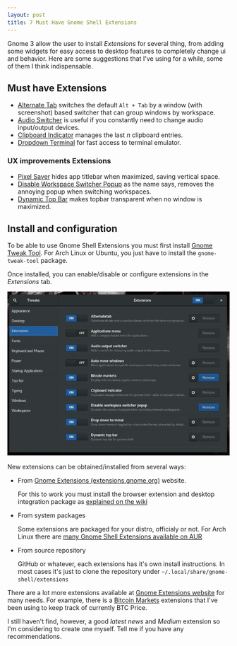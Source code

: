 ```yaml
---
layout: post
title: 7 Must Have Gnome Shell Extensions
---
```


Gnome 3 allow the user to install _Extensions_ for several thing, from adding some
widgets for easy access to desktop features to completely change ui and behavior. Here
are some suggestions that I've using for a while, some of them I think indispensable.

## Must have Extensions

- [Alternate Tab](https://extensions.gnome.org/extension/15/alternatetab/)
switches the default `Alt + Tab` by a window (with screenshot) based switcher that
can group windows by workspace.
- [Audio Switcher](https://extensions.gnome.org/extension/1092/audio-switcher/)
is useful if you constantly need to change audio input/output devices.
- [Clipboard Indicator](https://extensions.gnome.org/extension/779/clipboard-indicator/)
manages the last _n_ clipboard entries.
- [Dropdown Terminal](https://extensions.gnome.org/extension/442/drop-down-terminal/)
for fast access to terminal emulator.

### UX improvements Extensions

- [Pixel Saver](https://extensions.gnome.org/extension/723/pixel-saver/)
hides app titlebar when maximized, saving vertical space.
- [Disable Workspace Switcher Popup](https://extensions.gnome.org/extension/959/disable-workspace-switcher-popup/)
as the name says, removes the annoying popup when switching workspaces.
- [Dynamic Top Bar](https://extensions.gnome.org/extension/885/dynamic-top-bar/)
makes topbar transparent when no window is maximized.

## Install and configuration

To be able to use Gnome Shell Extensions you must first install [Gnome Tweak Tool][tweak].
For Arch Linux or Ubuntu, you just have to install the `gnome-tweak-tool` package.

Once installed, you can enable/disable or configure extensions in the _Extensions_ tab.

![Gnome Tweak Tool][tweak-screenshot]

New extensions can be obtained/installed from several ways:

- From [Gnome Extensions (extensions.gnome.org)][extensions] website.

    For this to work you must install the browser extension and desktop
    integration package as [explained on the wiki][extensions-wiki]

- From system packages

    Some extensions are packaged for your distro, officialy or not. For Arch Linux
    there are [many Gnome Shell Extensions available on AUR][extensions-aur]

- From source repository

    GitHub or whatever, each extensions has it's own install instructions. In most
    cases it's just to clone the repository under `~/.local/share/gnome-shell/extensions`

There are a lot more extensions available at [Gnome Extensions website][extensions]
for many needs. For example, there is a [Bitcoin Markets](https://extensions.gnome.org/extension/648/bitcoin-markets/)
extensions that I've been using to keep track of currently BTC Price.

I still haven't find, however, a good _latest news_ and _Medium_ extension so I'm
considering to create one myself. Tell me if you have any recommendations.

[tweak]: https://wiki.gnome.org/action/show/Apps/GnomeTweakTool
[tweak-screenshot]: /media/2017/gnome-tweak-tool.jpg
[extensions]: https://extensions.gnome.org
[extensions-wiki]: https://wiki.gnome.org/Projects/GnomeShellIntegrationForChrome/Installation
[extensions-aur]: https://aur.archlinux.org/packages/?O=0&K=gnome-shell-extension
